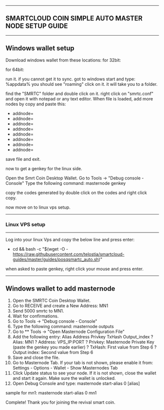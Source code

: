 ----------------------------------------------------
SMARTCLOUD COIN SIMPLE AUTO MASTER NODE SETUP GUIDE 
----------------------------------------------------

-----------------------------
Windows wallet setup
-----------------------------

Download windows wallet from these locations:
for 32bit: 

for 64bit: 


run it. if you cannot get it to sync. got to windows start and type:
%appdata% 
you should see "roaming" click on it. it will take you to a folder.

find the "SMRTC" folder and double click on it.
right click on "smrtc.conf" and open it with notepad or any text editor.
When file is loaded, add more nodes by copy and paste this:

* addnode=
* addnode=
* addnode=
* addnode=
* addnode=
* addnode=
* addnode=
* addnode=

save file and exit.

now to get a genkey for the linux side.

Open the Smrt Coin Desktop Wallet. 
Go to Tools -> "Debug console - Console" 
Type the following command: masternode genkey

copy the codes generated by double click on the codes and right click copy.

now move on to linux vps setup.

-----------------------
### Linux VPS setup
----------------------
Log into your linux Vps and copy the below line and press enter:

* cd && bash -c "$(wget -O - https://raw.githubusercontent.com/telostia/smartcloud-guides/master/guides/posqsmartc_auto.sh)"

when asked to paste genkey, right click your mouse and press enter.



---------------------------------
Windows wallet to add masternode 
---------------------------------

1.   Open the SMRTC Coin Desktop Wallet. 
2.   Go to RECEIVE and create a New Address: MN1 
3.   Send 5000 smrtc to MN1. 
4.   Wait for confirmations. 
5.   Go to Tools -> "Debug console - Console" 
6.   Type the following command: masternode outputs 
7.   Go to ** Tools -> "Open Masternode Configuration File" 
8.   Add the following entry: 
Alias Address Privkey TxHash Output_index 
?  Alias: MN1 
?  Address: VPS_IP:PORT 
?  Privkey: Masternode Private Key (paste the genkey you made earlier)
?  TxHash: First value from Step 6 
?  Output index: Second value from Step 6 
9.   Save and close the file. 
10.   Go to Masternode Tab. If your tab is not shown, please enable it 
from: Settings - Options - Wallet - Show Masternodes Tab 
11.   Click Update status to see your node. If it is not shown, close the wallet and 
start it again. Make sure the wallet is unlocked. 
12.   Open Debug Console and type: 
masternode start-alias 0 [alias] 

sample for mn1:
masternode start-alias 0 mn1

Complete! Thank you for joining the revival smart coin.

 
